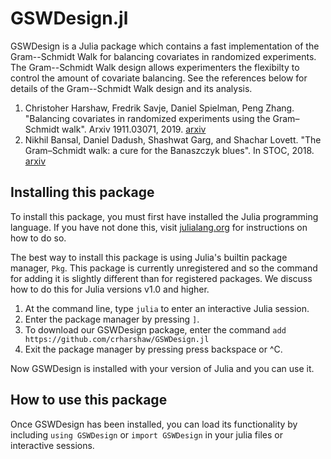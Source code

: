 # GSWDesign.jl

GSWDesign is a Julia package which contains a fast implementation of the Gram--Schmidt Walk 
for balancing covariates in randomized experiments. 
The Gram--Schmidt Walk design allows experimenters the flexibilty to control the amount of covariate balancing.
See the references below for details of the Gram--Schmidt Walk design and its analysis.

1. Christoher Harshaw, Fredrik Savje, Daniel Spielman, Peng Zhang. "Balancing covariates in randomized experiments
using the Gram–Schmidt walk". Arxiv 1911.03071, 2019. [arxiv](https://arxiv.org/abs/1911.03071)
2. Nikhil Bansal, Daniel Dadush, Shashwat Garg, and Shachar Lovett. "The Gram–Schmidt walk: a
cure for the Banaszczyk blues". In STOC, 2018. [arxiv](https://arxiv.org/abs/1708.01079)

## Installing this package
To install this package, you must first have installed the Julia programming language.
If you have not done this, visit [julialang.org](https://julialang.org/) for instructions on how to do so.

The best way to install this package is using Julia's builtin package manager, `Pkg`. 
This package is currently unregistered and so the command for adding 
it is slightly different than for registered packages.
We discuss how to do this for Julia versions v1.0 and higher.
1. At the command line, type `julia` to enter an interactive Julia session.
2. Enter the package manager by pressing `]`.
3. To download our GSWDesign package, enter the command `add https://github.com/crharshaw/GSWDesign.jl`
4. Exit the package manager by pressing press backspace or ^C.

Now GSWDesign is installed with your version of Julia and you can use it.

## How to use this package
Once GSWDesign has been installed, you can load its functionality by including `using GSWDesign` or `import GSWDesign`
in your julia files or interactive sessions.



